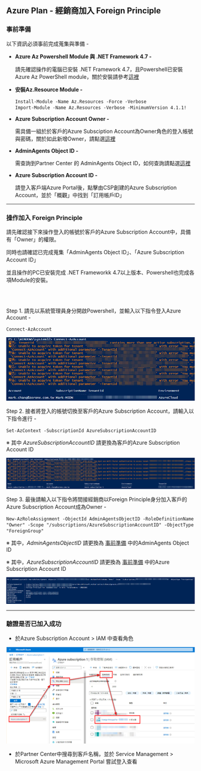 ## Azure Plan - 經銷商加入 Foreign Principle

### 事前準備

以下資訊必須事前完成蒐集與準備 -

- **Azure Az Powershell Module 與 .NET Framework 4.7 -**

  請先確認操作的電腦已安裝 .NET Framework 4.7，且Powershell已安裝Azure Az PowerShell module，關於安裝請參考[這裡](https://docs.microsoft.com/zh-tw/powershell/azure/install-az-ps?view=azps-6.4.0)

- **安裝Az.Resource Module -**
  ```
  Install-Module -Name Az.Resources -Force -Verbose
  Import-Module -Name Az.Resources -Verbose -MinimumVersion 4.1.1!
  ```
  
- **Azure Subscription Account Owner -**

  需具備一組於於客戶的Azure Subsciption Account為Owner角色的登入帳號與密碼，關於如此新增Owner，請點選[這裡](https://github.com/MarkChang-Core/AzurePlan-Join-Foreign-Principle/blob/main/Lab1-1.md)

- **AdminAgents Object ID -**

  需查詢到Partner Center 的 AdminAgents Object ID，如何查詢請點選[這裡](https://github.com/MarkChang-Core/AzurePlan-Join-Foreign-Principle/blob/main/Lab1-2.md)

- **Azure Subscription Account ID -**

  請登入客戶端Azure Portal後，點擊由CSP創建的Azure Subscription Account，並於「概觀」中找到「訂用帳戶ID」

---------------------------------------

### 操作加入 Foreign Principle

請先確認接下來操作登入的帳號於客戶的Azure Subscription Account中，具備有「Owner」的權限。

同時也請確認已完成蒐集「AdminAgents Object ID」、「Azure Subscription Account ID」

並且操作的PC已安裝完成 .NET Frameworkk 4.7以上版本、Powershell也完成各項Module的安裝。

</br>
</br>

Step 1. 請先以系統管理員身分開啟Powershell，並輸入以下指令登入Azure Account -

```
Connect-AzAccount
```

![GITHUB](https://github.com/MarkChang-Core/AzurePlan-Join-Foreign-Principle/blob/main/image/image1.jpg)<br>

Step 2. 接者將登入的帳號切換至客戶的Azure Subscription Account，請輸入以下指令進行 -

```
Set-AzContext -SubscriptionId AzureSubscriptionAccountID
```

※ 其中 _AzureSubscriptionAccountID_ 請更換為客戶的Azure Subscription Account ID

![GITHUB](https://github.com/MarkChang-Core/AzurePlan-Join-Foreign-Principle/blob/main/image/image2.jpg)<br>

Step 3. 最後請輸入以下指令將間接經銷商以Foreign Principle身分加入客戶的Azure Subscription Account成為Owner -

```
New-AzRoleAssignment -ObjectId AdminAgentsObjectID -RoleDefinitionName "Owner" -Scope "/subscriptions/AzureSubscriptionAccountID" -ObjectType "ForeignGroup"
```

※ 其中，_AdminAgentsObjectID_ 請更換為 [事前準備](https://github.com/MarkChang-Core/AzurePlan-Join-Foreign-Principle/blob/main/Lab1.md#%E4%BA%8B%E5%89%8D%E6%BA%96%E5%82%99) 中的AdminAgents Object ID

※ 其中，_AzureSubscriptionAccountID_ 請更換為 [事前準備](https://github.com/MarkChang-Core/AzurePlan-Join-Foreign-Principle/blob/main/Lab1.md#%E4%BA%8B%E5%89%8D%E6%BA%96%E5%82%99) 中的Azure Subscription Account ID

![GITHUB](https://github.com/MarkChang-Core/AzurePlan-Join-Foreign-Principle/blob/main/image/image3.jpg)<br>

---------------------------------------

### 驗證是否已加入成功

- 於Azure Subscription Account > IAM 中查看角色

![GITHUB](https://github.com/MarkChang-Core/AzurePlan-Join-Foreign-Principle/blob/main/image/image4.jpg)<br>

- 於Partner Center中搜尋到客戶名稱，並於 Service Management > Microsoft Azure Management Portal 嘗試登入查看

